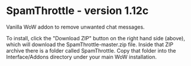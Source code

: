 # SpamThrottle - version 1.12c

Vanilla WoW addon to remove unwanted chat messages.

To install, click the "Download ZIP" button on the right hand side (above), which will download the SpamThrottle-master.zip file. Inside that ZIP archive there is a folder called SpamThrottle. Copy that folder into the Interface/Addons directory under your main WoW installation.
